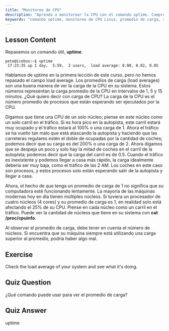 ```yaml
---
title: "Monitoreo de CPU"
description: "Aprenda a monitorear la CPU con el comando uptime. Comprenda el promedio de carga, el uso de la CPU y cómo interpretar el rendimiento del sistema para principiantes en Linux."
keywords: "comando uptime, monitoreo de CPU Linux, promedio de carga, rendimiento del sistema, tutorial Linux, guía para principiantes"
---
```


## Lesson Content

Repasemos un comando útil, **uptime**.

```
pete@icebox:~$ uptime
 17:23:35 up 1 day,  5:59,  2 users,  load average: 0.00, 0.02, 0.05
```

Hablamos de uptime en la primera lección de este curso, pero no hemos repasado el campo load average. Los promedios de carga (load averages) son una buena manera de ver la carga de la CPU en su sistema. Estos números representan la carga promedio de la CPU en intervalos de 1, 5 y 15 minutos. ¿Qué quiero decir con carga de CPU? La carga de la CPU es el número promedio de procesos que están esperando ser ejecutados por la CPU.

Digamos que tiene una CPU de un solo núcleo; piense en este núcleo como un solo carril en el tráfico. Si es hora pico en la autopista, este carril estará muy ocupado y el tráfico estará al 100% o una carga de 1. Ahora el tráfico se ha vuelto tan malo que está atascando la autopista y haciendo que las carreteras regulares estén el doble de ocupadas por la cantidad de coches; podemos decir que su carga es del 200% o una carga de 2. Ahora digamos que se despeja un poco y solo hay la mitad de coches en el carril de la autopista; podemos decir que la carga del carril es de 0.5. Cuando el tráfico es inexistente y podemos llegar a casa más rápido, la carga idealmente debería ser muy baja, como el tráfico de las 2 AM. Los coches en este caso son procesos, y estos procesos solo están esperando salir de la autopista y llegar a casa.

Ahora, el hecho de que tenga un promedio de carga de 1 no significa que su computadora esté funcionando lentamente. La mayoría de las máquinas modernas hoy en día tienen múltiples núcleos. Si tuviera un procesador de cuatro núcleos (4 cores) y su promedio de carga es 1, en realidad solo está afectando el 25% de su CPU. Piense en cada núcleo como un carril en el tráfico. Puede ver la cantidad de núcleos que tiene en su sistema con **cat /proc/cpuinfo**.

Al observar el promedio de carga, debe tener en cuenta el número de núcleos. Si encuentra que su máquina siempre está utilizando una carga superior al promedio, podría haber algo mal.

## Exercise

Check the load average of your system and see what it's doing.

## Quiz Question

¿Qué comando puede usar para ver el promedio de carga?

## Quiz Answer

uptime
